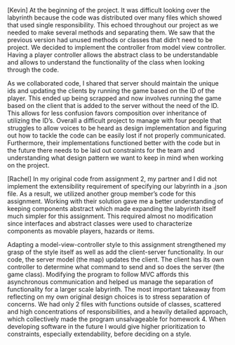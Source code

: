 [Kevin]
At the beginning of the project. It was difficult looking over the labyrinth because the code was distributed over many files which showed that used single responsibility. This echoed throughout our project as we needed to make several methods and separating them. We saw that the previous version had unused methods or classes that didn’t need to be project. We decided to implement the controller from model view controller. Having a player controller allows the abstract class to be understandable and allows to understand the functionality of the class when looking through the code. 

As we collaborated code, I shared that server should maintain the unique ids and updating the clients by running the game based on the ID of the player. This ended up being scrapped and now involves running the game based on the client that is added to the server without the need of the ID. This allows for less confusion favors composition over inheritance of utilizing the ID’s. Overall a difficult project to manage with four people that struggles to allow voices to be heard as design implementation and figuring out how to tackle the code can be easily lost if not properly communicated. Furthermore, their implementations functioned better with the code but in the future there needs to be laid out constraints for the team and understanding what design pattern we want to keep in mind when working on the project.

[Rachel]
In my original code from assignment 2, my partner and I did not implement the extensibility requirement of specifying our labyrinth in a .json file. As a result, we utilized another group member’s code for this assignment. Working with their solution gave me a better understanding of keeping components abstract which made expanding the labyrinth itself much simpler for this assignment. This required almost no modification since interfaces and abstract classes were used to characterize components as movable players, hazards or items. 

Adapting a model-view-controller style to this assignment strengthened my grasp of the style itself as well as add the client-server functionality. In our code, the server model (the map) updates the client. The client has its own controller to determine what command to send and so does the server (the game class). Modifying the program to follow MVC affords this asynchronous communication and helped us manage the separation of functionality for a larger scale labyrinth. The most important takeaway from reflecting on my own original design choices is to stress separation of concerns. We had only 2 files with functions outside of classes, scattered and high concentrations of responsibilities, and a heavily detailed approach, which collectively made the program unsalvageable for homework 4. When developing software in the future I would give higher prioritization to constraints, especially extendability, before deciding on a style. 
